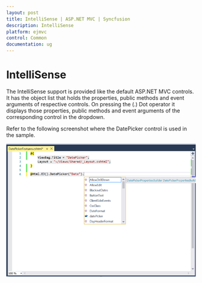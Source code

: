 ```yaml
---
layout: post
title: IntelliSense | ASP.NET MVC | Syncfusion
description: IntelliSense
platform: ejmvc
control: Common 
documentation: ug
---
```


# IntelliSense

The IntelliSense support is provided like the default ASP.NET MVC controls. It has the object list that holds the properties, public methods and event arguments of respective controls. On pressing the (.) Dot operator it displays those properties, public methods and event arguments of the corresponding control in the dropdown.

Refer to the following screenshot where the DatePicker control is used in the sample.

![](core-concepts_images/core-concepts_img4.png)
